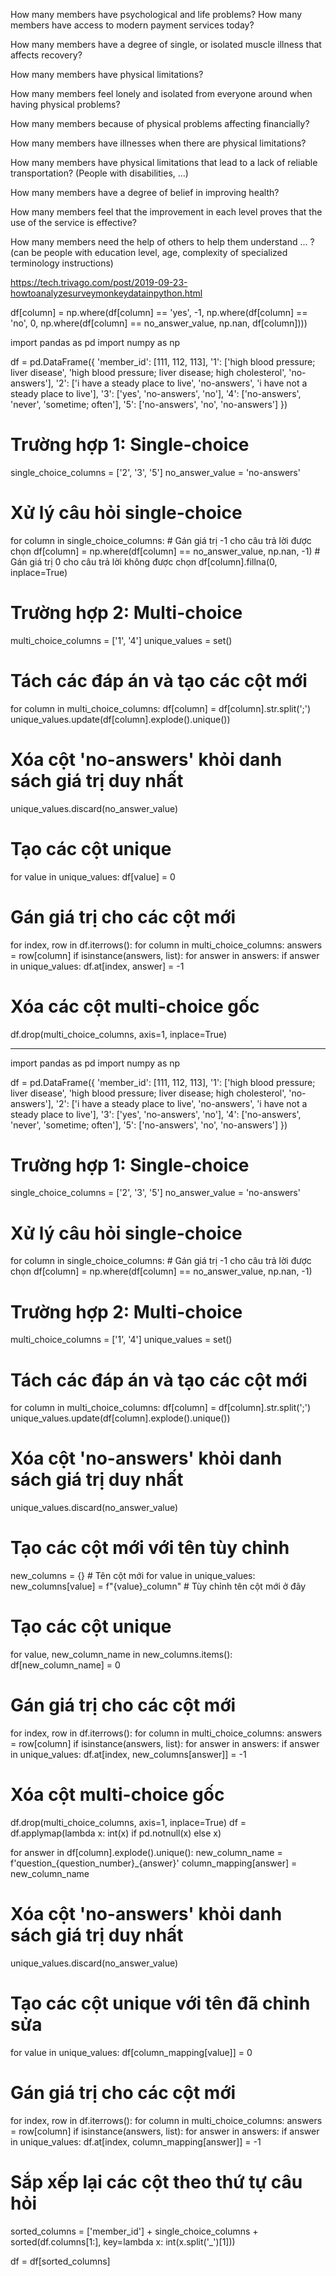 How many members have psychological and life problems?
How many members have access to modern payment services today?

How many members have a degree of single, or isolated muscle illness that affects recovery?

How many members have physical limitations?

How many members feel lonely and isolated from everyone around when having physical problems?

How many members because of physical problems affecting financially?

How many members have illnesses when there are physical limitations?

How many members have physical limitations that lead to a lack of reliable transportation? (People with disabilities, ...)

How many members have a degree of belief in improving health?

How many members feel that the improvement in each level proves that the use of the service is effective?

How many members need the help of others to help them understand ... ? (can be people with education level, age, complexity of specialized terminology instructions)

https://tech.trivago.com/post/2019-09-23-howtoanalyzesurveymonkeydatainpython.html

df[column] = np.where(df[column] == 'yes', -1, np.where(df[column] == 'no', 0, np.where(df[column] == no_answer_value, np.nan, df[column])))


import pandas as pd
import numpy as np

df = pd.DataFrame({
    'member_id': [111, 112, 113],
    '1': ['high blood pressure; liver disease', 'high blood pressure; liver disease; high cholesterol', 'no-answers'],
    '2': ['i have a steady place to live', 'no-answers', 'i have not a steady place to live'],
    '3': ['yes', 'no-answers', 'no'],
    '4': ['no-answers', 'never', 'sometime; often'],
    '5': ['no-answers', 'no', 'no-answers']
})

# Trường hợp 1: Single-choice
single_choice_columns = ['2', '3', '5']
no_answer_value = 'no-answers'

# Xử lý câu hỏi single-choice
for column in single_choice_columns:
    # Gán giá trị -1 cho câu trả lời được chọn
    df[column] = np.where(df[column] == no_answer_value, np.nan, -1)
    # Gán giá trị 0 cho câu trả lời không được chọn
    df[column].fillna(0, inplace=True)

# Trường hợp 2: Multi-choice
multi_choice_columns = ['1', '4']
unique_values = set()

# Tách các đáp án và tạo các cột mới
for column in multi_choice_columns:
    df[column] = df[column].str.split(';')
    unique_values.update(df[column].explode().unique())

# Xóa cột 'no-answers' khỏi danh sách giá trị duy nhất
unique_values.discard(no_answer_value)

# Tạo các cột unique
for value in unique_values:
    df[value] = 0

# Gán giá trị cho các cột mới
for index, row in df.iterrows():
    for column in multi_choice_columns:
        answers = row[column]
        if isinstance(answers, list):
            for answer in answers:
                if answer in unique_values:
                    df.at[index, answer] = -1

# Xóa các cột multi-choice gốc
df.drop(multi_choice_columns, axis=1, inplace=True)
__________________
import pandas as pd
import numpy as np

df = pd.DataFrame({
    'member_id': [111, 112, 113],
    '1': ['high blood pressure; liver disease', 'high blood pressure; liver disease; high cholesterol', 'no-answers'],
    '2': ['i have a steady place to live', 'no-answers', 'i have not a steady place to live'],
    '3': ['yes', 'no-answers', 'no'],
    '4': ['no-answers', 'never', 'sometime; often'],
    '5': ['no-answers', 'no', 'no-answers']
})

# Trường hợp 1: Single-choice
single_choice_columns = ['2', '3', '5']
no_answer_value = 'no-answers'

# Xử lý câu hỏi single-choice
for column in single_choice_columns:
    # Gán giá trị -1 cho câu trả lời được chọn
    df[column] = np.where(df[column] == no_answer_value, np.nan, -1)

# Trường hợp 2: Multi-choice
multi_choice_columns = ['1', '4']
unique_values = set()

# Tách các đáp án và tạo các cột mới
for column in multi_choice_columns:
    df[column] = df[column].str.split(';')
    unique_values.update(df[column].explode().unique())

# Xóa cột 'no-answers' khỏi danh sách giá trị duy nhất
unique_values.discard(no_answer_value)

# Tạo các cột mới với tên tùy chỉnh
new_columns = {}  # Tên cột mới
for value in unique_values:
    new_columns[value] = f"{value}_column"  # Tùy chỉnh tên cột mới ở đây

# Tạo các cột unique
for value, new_column_name in new_columns.items():
    df[new_column_name] = 0

# Gán giá trị cho các cột mới
for index, row in df.iterrows():
    for column in multi_choice_columns:
        answers = row[column]
        if isinstance(answers, list):
            for answer in answers:
                if answer in unique_values:
                    df.at[index, new_columns[answer]] = -1

# Xóa cột multi-choice gốc
df.drop(multi_choice_columns, axis=1, inplace=True)
df = df.applymap(lambda x: int(x) if pd.notnull(x) else x)


for answer in df[column].explode().unique():
        new_column_name = f'question_{question_number}_{answer}'
        column_mapping[answer] = new_column_name

# Xóa cột 'no-answers' khỏi danh sách giá trị duy nhất
unique_values.discard(no_answer_value)

# Tạo các cột unique với tên đã chỉnh sửa
for value in unique_values:
    df[column_mapping[value]] = 0

# Gán giá trị cho các cột mới
for index, row in df.iterrows():
    for column in multi_choice_columns:
        answers = row[column]
        if isinstance(answers, list):
            for answer in answers:
                if answer in unique_values:
                    df.at[index, column_mapping[answer]] = -1

# Sắp xếp lại các cột theo thứ tự câu hỏi
sorted_columns = ['member_id'] + single_choice_columns + sorted(df.columns[1:], key=lambda x: int(x.split('_')[1]))

df = df[sorted_columns]
